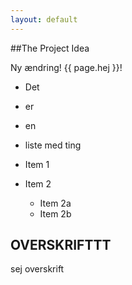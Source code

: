 ```yaml
---
layout: default
---
```


##The Project Idea


Ny ændring! {{ page.hej }}!


* Det
* er
* en
* liste med ting

* Item 1
* Item 2
  * Item 2a
  * Item 2b

## OVERSKRIFTTT

sej overskrift
